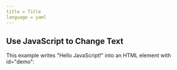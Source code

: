 ```yaml
---
title = Title
language = yaml
---
```


## Use JavaScript to Change Text
This example writes "Hello JavaScript!" into an HTML element with id="demo":